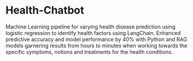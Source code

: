 # Health-Chatbot
Machine Learning pipeline for varying health disease prediction using logistic regression to identify health factors using LangChain.
Enhanced predictive accuracy and model performance by 40% with Python and RAG models garnering results from hours to minutes when working towards the specific symptoms, notions and treatments for the health conditions.
